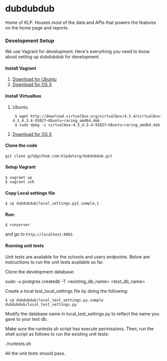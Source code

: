 dubdubdub
=========

Home of KLP. Houses *most* of the data and APIs that powers the features on the home page and reports.

### Development Setup

We use Vagrant for development. Here's everything you need to know about setting up dubdubdub for development.

#### Install Vagrant
1. [Download for Ubuntu](https://dl.bintray.com/mitchellh/vagrant/vagrant_1.5.1_x86_64.deb)
2. [Download for OS X](https://dl.bintray.com/mitchellh/vagrant/vagrant_1.5.1.dmg)

#### Install Virtualbox
1. Ubuntu

        $ wget http://download.virtualbox.org/virtualbox/4.3.4/virtualbox-4.3_4.3.4-91027~Ubuntu~raring_amd64.deb
        $ sudo dpkg -i virtualbox-4.3_4.3.4-91027~Ubuntu~raring_amd64.deb

2. [Download for OS X](http://download.virtualbox.org/virtualbox/4.3.8/VirtualBox-4.3.8-92456-OSX.dmg)

#### Clone the code

    git clone git@github.com:klpdotorg/dubdubdub.git

#### Setup Vagrant

    $ vagrant up
    $ vagrant ssh

#### Copy Local settings file

    $ cp dubdubdub/local_settings.py{.sample,}

#### Run:

    $ runserver

and go to `http://localhost:8001`

#### Running unit tests

Unit tests are available for the schools and users endpoints. Below are instructions to run the unit tests available so far. 

Clone the development database:

sudo -u postgres createdb -T <existing_db_name> <test_db_name>

Create a local test_local_settings file by doing the following:

    $ cp dubdubdub/local_test_settings.py.sample dubdubdub/local_test_settings.py

Modify the database name in local_test_settings.py to reflect the name you gave to your test db.

Make sure the runtests.sh script has execute permissions. Then, run the shell script as follows to run the existing unit tests:

./runtests.sh

All the unit tests should pass.
